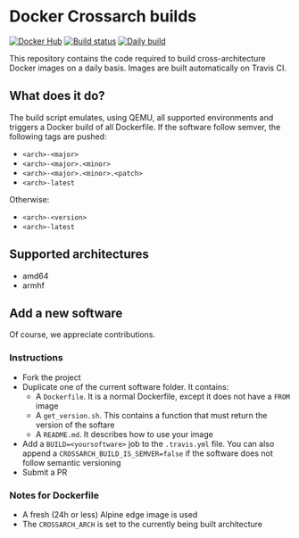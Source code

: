 # Docker Crossarch builds

[![Docker Hub](https://img.shields.io/badge/Docker%20Hub-repositories-0db7ed.svg)](https://hub.docker.com/r/crossarch/) [![Build status](https://travis-ci.org/docker-crossarch/repos.svg?branch=master)](https://travis-ci.org/docker-crossarch/repos) [![Daily build](https://img.shields.io/badge/built-daily-yellow.svg)](https://travis-ci.org/docker-crossarch/repos/requests)

This repository contains the code required to build cross-architecture Docker images on a daily basis.
Images are built automatically on Travis CI.

## What does it do?

The build script emulates, using QEMU, all supported environments and triggers a Docker build of all Dockerfile. If the software follow semver, the following tags are pushed:

* `<arch>-<major>`
* `<arch>-<major>.<minor>`
* `<arch>-<major>.<minor>.<patch>`
* `<arch>-latest`

Otherwise:

* `<arch>-<version>`
* `<arch>-latest`

## Supported architectures

* amd64
* armhf

## Add a new software

Of course, we appreciate contributions.

### Instructions

* Fork the project
* Duplicate one of the current software folder. It contains:
  * A `Dockerfile`. It is a normal Dockerfile, except it does not have a `FROM` image
  * A `get_version.sh`. This contains a function that must return the version of the softare
  * A `README.md`. It describes how to use your image
* Add a `BUILD=<yoursoftware>` job to the `.travis.yml` file. You can also append a `CROSSARCH_BUILD_IS_SEMVER=false` if the software does not follow semantic versioning
* Submit a PR
  
### Notes for Dockerfile

* A fresh (24h or less) Alpine edge image is used
* The `CROSSARCH_ARCH` is set to the currently being built architecture
